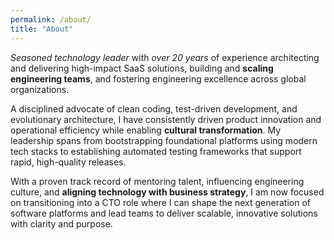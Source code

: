 ```yaml
---
permalink: /about/
title: "About"
---
```


_Seasoned technology leader_ with _over 20 years_ of experience architecting
and delivering high-impact SaaS solutions, building and **scaling engineering
teams**, and fostering engineering excellence across global organizations. 

A disciplined advocate of clean coding, test-driven development, and evolutionary
architecture, I have consistently driven product innovation and operational
efficiency while enabling **cultural transformation**. My leadership spans from
bootstrapping foundational platforms using modern tech stacks to establishing
automated testing frameworks that support rapid, high-quality releases. 

With a proven track record of mentoring talent, influencing engineering culture, and
**aligning technology with business strategy**, I am now focused on transitioning
into a CTO role where I can shape the next generation of software platforms and
lead teams to deliver scalable, innovative solutions with clarity and purpose.
